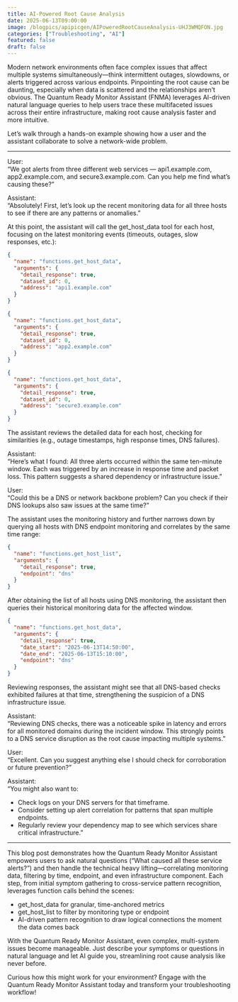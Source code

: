 ```yaml
---
title: AI-Powered Root Cause Analysis
date: 2025-06-13T09:00:00
image: /blogpics/apipicgen/AIPoweredRootCauseAnalysis-UHJ3WMQFON.jpg
categories: ["Troubleshooting", "AI"]
featured: false
draft: false
---
```

Modern network environments often face complex issues that affect multiple systems simultaneously—think intermittent outages, slowdowns, or alerts triggered across various endpoints. Pinpointing the root cause can be daunting, especially when data is scattered and the relationships aren’t obvious. The Quantum Ready Monitor Assistant (FNMA) leverages AI-driven natural language queries to help users trace these multifaceted issues across their entire infrastructure, making root cause analysis faster and more intuitive.

Let’s walk through a hands-on example showing how a user and the assistant collaborate to solve a network-wide problem.

---

User:  
“We got alerts from three different web services — api1.example.com, app2.example.com, and secure3.example.com. Can you help me find what’s causing these?”

Assistant:  
“Absolutely! First, let’s look up the recent monitoring data for all three hosts to see if there are any patterns or anomalies.”

At this point, the assistant will call the get_host_data tool for each host, focusing on the latest monitoring events (timeouts, outages, slow responses, etc.):

```json
{
  "name": "functions.get_host_data",
  "arguments": {
    "detail_response": true,
    "dataset_id": 0,
    "address": "api1.example.com"
  }
}
```
```json
{
  "name": "functions.get_host_data",
  "arguments": {
    "detail_response": true,
    "dataset_id": 0,
    "address": "app2.example.com"
  }
}
```
```json
{
  "name": "functions.get_host_data",
  "arguments": {
    "detail_response": true,
    "dataset_id": 0,
    "address": "secure3.example.com"
  }
}
```

The assistant reviews the detailed data for each host, checking for similarities (e.g., outage timestamps, high response times, DNS failures).

Assistant:  
“Here’s what I found: All three alerts occurred within the same ten-minute window. Each was triggered by an increase in response time and packet loss. This pattern suggests a shared dependency or infrastructure issue.”

User:  
“Could this be a DNS or network backbone problem? Can you check if their DNS lookups also saw issues at the same time?”

The assistant uses the monitoring history and further narrows down by querying all hosts with DNS endpoint monitoring and correlates by the same time range:

```json
{
  "name": "functions.get_host_list",
  "arguments": {
    "detail_response": true,
    "endpoint": "dns"
  }
}
```

After obtaining the list of all hosts using DNS monitoring, the assistant then queries their historical monitoring data for the affected window.

```json
{
  "name": "functions.get_host_data",
  "arguments": {
    "detail_response": true,
    "date_start": "2025-06-13T14:50:00",
    "date_end": "2025-06-13T15:10:00",
    "endpoint": "dns"
  }
}
```

Reviewing responses, the assistant might see that all DNS-based checks exhibited failures at that time, strengthening the suspicion of a DNS infrastructure issue.

Assistant:  
“Reviewing DNS checks, there was a noticeable spike in latency and errors for all monitored domains during the incident window. This strongly points to a DNS service disruption as the root cause impacting multiple systems.”

User:  
“Excellent. Can you suggest anything else I should check for corroboration or future prevention?”

Assistant:  
“You might also want to:  
- Check logs on your DNS servers for that timeframe.  
- Consider setting up alert correlation for patterns that span multiple endpoints.  
- Regularly review your dependency map to see which services share critical infrastructure.”

---

This blog post demonstrates how the Quantum Ready Monitor Assistant empowers users to ask natural questions (“What caused all these service alerts?”) and then handle the technical heavy lifting—correlating monitoring data, filtering by time, endpoint, and even infrastructure component. Each step, from initial symptom gathering to cross-service pattern recognition, leverages function calls behind the scenes:

- get_host_data for granular, time-anchored metrics
- get_host_list to filter by monitoring type or endpoint
- AI-driven pattern recognition to draw logical connections the moment the data comes back

With the Quantum Ready Monitor Assistant, even complex, multi-system issues become manageable. Just describe your symptoms or questions in natural language and let AI guide you, streamlining root cause analysis like never before.

Curious how this might work for your environment? Engage with the Quantum Ready Monitor Assistant today and transform your troubleshooting workflow!